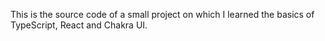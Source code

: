 This is the source code of a small project on which I learned the basics of TypeScript, React and Chakra UI.
